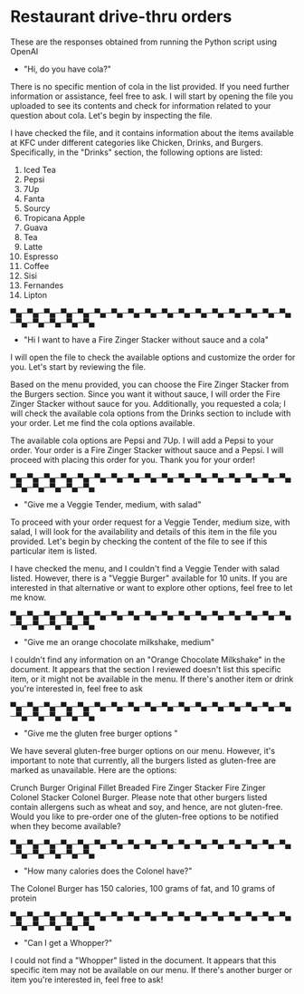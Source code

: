 # Restaurant drive-thru orders

These are the responses obtained from running the Python script using OpenAI

- "Hi, do you have cola?"

There is no specific mention of cola in the list provided. If you need further information or assistance, feel free to ask.
I will start by opening the file you uploaded to see its contents and check for information related to your question about cola. Let's begin by inspecting the file.

I have checked the file, and it contains information about the items available at KFC under different categories like Chicken, Drinks, and Burgers. Specifically, in the "Drinks" section, the following options are listed:

1. Iced Tea
2. Pepsi
3. 7Up
4. Fanta
5. Sourcy
6. Tropicana Apple
7. Guava
8. Tea
9. Latte
10. Espresso
11. Coffee
12. Sisi
13. Fernandes
14. Lipton

▀▄─▀▄─▀▄─▀▄─▀▄─▀▄─▀▄─▀▄─▀▄─▀▄─▀▄─▀▄─▀▄─▀▄─▀▄─▀▄─▀▄─▀▄─▀▄─▀▄─▀▄─▀▄

- "Hi I want to have a Fire Zinger Stacker without sauce and a cola"

I will open the file to check the available options and customize the order for you. Let's start by reviewing the file.

Based on the menu provided, you can choose the Fire Zinger Stacker from the Burgers section. Since you want it without sauce, I will order the Fire Zinger Stacker without sauce for you. Additionally, you requested a cola; I will check the available cola options from the Drinks section to include with your order. Let me find the cola options available.

The available cola options are Pepsi and 7Up. I will add a Pepsi to your order. Your order is a Fire Zinger Stacker without sauce and a Pepsi. I will proceed with placing this order for you. Thank you for your order!

▀▄─▀▄─▀▄─▀▄─▀▄─▀▄─▀▄─▀▄─▀▄─▀▄─▀▄─▀▄─▀▄─▀▄─▀▄─▀▄─▀▄─▀▄─▀▄─▀▄─▀▄─▀▄

- "Give me a Veggie Tender, medium, with salad"

To proceed with your order request for a Veggie Tender, medium size, with salad, I will look for the availability and details of this item in the file you provided. Let's begin by checking the content of the file to see if this particular item is listed.

I have checked the menu, and I couldn't find a Veggie Tender with salad listed. However, there is a "Veggie Burger" available for 10 units. If you are interested in that alternative or want to explore other options, feel free to let me know.

▀▄─▀▄─▀▄─▀▄─▀▄─▀▄─▀▄─▀▄─▀▄─▀▄─▀▄─▀▄─▀▄─▀▄─▀▄─▀▄─▀▄─▀▄─▀▄─▀▄─▀▄─▀▄

- "Give me an orange chocolate milkshake, medium"

I couldn't find any information on an "Orange Chocolate Milkshake" in the document. It appears that the section I reviewed doesn't list this specific item, or it might not be available in the menu. If there's another item or drink you're interested in, feel free to ask

▀▄─▀▄─▀▄─▀▄─▀▄─▀▄─▀▄─▀▄─▀▄─▀▄─▀▄─▀▄─▀▄─▀▄─▀▄─▀▄─▀▄─▀▄─▀▄─▀▄─▀▄─▀▄

- "Give me the gluten free burger options "

We have several gluten-free burger options on our menu. However, it's important to note that currently, all the burgers listed as gluten-free are marked as unavailable. Here are the options:

Crunch Burger
Original Fillet Breaded
Fire Zinger Stacker
Fire Zinger
Colonel Stacker
Colonel Burger.
Please note that other burgers listed contain allergens such as wheat and soy, and hence, are not gluten-free. Would you like to pre-order one of the gluten-free options to be notified when they become available?

▀▄─▀▄─▀▄─▀▄─▀▄─▀▄─▀▄─▀▄─▀▄─▀▄─▀▄─▀▄─▀▄─▀▄─▀▄─▀▄─▀▄─▀▄─▀▄─▀▄─▀▄─▀▄

- "How many calories does the Colonel have?"

The Colonel Burger has 150 calories, 100 grams of fat, and 10 grams of protein

▀▄─▀▄─▀▄─▀▄─▀▄─▀▄─▀▄─▀▄─▀▄─▀▄─▀▄─▀▄─▀▄─▀▄─▀▄─▀▄─▀▄─▀▄─▀▄─▀▄─▀▄─▀▄

- "Can I get a Whopper?"

I could not find a "Whopper" listed in the document. It appears that this specific item may not be available on our menu. If there's another burger or item you're interested in, feel free to ask!
